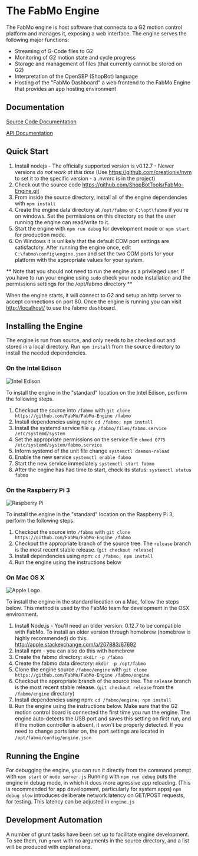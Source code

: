 # The FabMo Engine
The FabMo engine is host software that connects to a G2 motion control platform and manages it, exposing a web interface.  The engine serves the following major functions:


* Streaming of G-Code files to G2
* Monitoring of G2 motion state and cycle progress
* Storage and management of files (that currently cannot be stored on G2)
* Interpretation of the OpenSBP (ShopBot) language
* Hosting of the "FabMo Dashboard" a web frontend to the FabMo Engine that provides an app hosting environment

## Documentation
[Source Code Documentation](http://fabmo.github.io/FabMo-Engine/)

[API Documentation](http://fabmo.github.io/FabMo-Engine/api)

## Quick Start
1. Install nodejs - The officially supported version is v0.12.7  - Newer versions *do not work at this time* (Use https://github.com/creationix/nvm to set it to the specific version - a .nvmrc is in the project)
1. Check out the source code https://github.com/ShopBotTools/FabMo-Engine.git
1. From inside the source directory, install all of the engine dependencies with `npm install`
1. Create the engine data directory at `/opt/fabmo` or `C:\opt\fabmo` if you're on windows.  Set the permissions on this directory so that the user running the engine can read/write to it.
1. Start the engine with `npm run debug` for development mode or `npm start` for production mode.
1. On Windows it is unlikely that the default COM port settings are satisfactory.  After running the engine once, edit `C:\fabmo\config\engine.json` and set the two COM ports for your platform with the appropriate values for your system.

** Note that you should not need to run the engine as a privileged user.  If you have to run your engine using `sudo` check your node installation and the permissions settings for the /opt/fabmo directory **

When the engine starts, it will connect to G2 and setup an http server to accept connections on port 80.  Once the engine is running you can visit [http://localhost/](http://localhost/) to use the fabmo dashboard.

## Installing the Engine
The engine is run from source, and only needs to be checked out and stored in a local directory.  Run `npm install` from the source directory to install the needed dependencies.

### On the Intel Edison

![Intel Edison](/doc/intel_edison.jpg)

To install the engine in the "standard" location on the Intel Edison, perform the following steps.

1. Checkout the source into `/fabmo` with `git clone https://github.com/FabMo/FabMo-Engine /fabmo`
2. Install dependencies using npm: `cd /fabmo; npm install`
3. Install the systemd service file `cp /fabmo/files/fabmo.service /etc/systemd/system`
4. Set the appropriate permissions on the service file `chmod 0775 /etc/systemd/system/fabmo.service`
5. Inform systemd of the unit file change `systemctl daemon-reload`
6. Enable the new service `systemctl enable fabmo`
7. Start the new service immediately `systemctl start fabmo`
8. After the engine has had time to start, check its status: `systemctl status fabmo`

### On the Raspberry Pi 3

![Raspberry Pi](/doc/raspi.png)

To install the engine in the "standard" location on the Raspberry Pi 3, perform the following steps.

1. Checkout the source into `/fabmo` with `git clone https://github.com/FabMo/FabMo-Engine /fabmo`
2. Checkout the appropriate branch of the source tree.  The `release` branch is the most recent stable release.  (`git checkout release`)
3. Install dependencies using npm: `cd /fabmo; npm install`
4. Run the engine using the instructions below

### On Mac OS X

![Apple Logo](/doc/apple_logo.gif)

To install the engine in the standard location on a Mac, follow the steps below.  This method is used by the FabMo team for development in the OSX environment.

1. Install Node.js - You'll need an older version: 0.12.7 to be compatible with FabMo.  To install an older version through homebrew (homebrew is highly recommended) do this: http://apple.stackexchange.com/a/207883/67692
2. Install npm - you can also do this with homebrew
3. Create the fabmo directory: `mkdir -p /fabmo`
4. Create the fabmo data directory: `mkdir -p /opt/fabmo`
2. Clone the engine source `/fabmo/engine` with `git clone https://github.com/FabMo/FabMo-Engine /fabmo/engine`
2. Checkout the appropriate branch of the source tree.  The `release` branch is the most recent stable release.  (`git checkout release` from the `/fabmo/engine` directory)
3. Install dependencies using npm: `cd /fabmo/engine; npm install`
4. Run the engine using the instructions below.  Make sure that the G2 motion control board is connected the first time you run the engine.  The engine auto-detects the USB port and saves this setting on first run, and if the motion controller is absent, it won't be properly detected.  If you need to change ports later on, the port settings are located in `/opt/fabmo/config/engine.json`

## Running the Engine
For debugging the engine, you can run it directly from the command prompt with `npm start` or `node server.js`  Running with `npm run debug` puts the engine in debug mode, in which it does more agressive app reloading.  (This is recommended for app development, particularly for system apps)  `npm debug slow` introduces deliberate network latency on GET/POST requests, for testing.  This latency can be adjusted in `engine.js`

## Development Automation
A number of grunt tasks have been set up to facilitate engine development.  To see them, run `grunt` with no arguments in the source directory, and a list will be produced with explanations.
